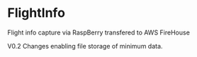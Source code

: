 # FlightInfo
Flight info capture via RaspBerry transfered to AWS FireHouse

V0.2 Changes enabling file storage of minimum data.


